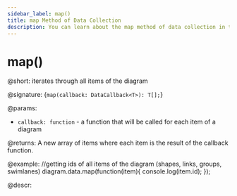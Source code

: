 ```yaml
---
sidebar_label: map()
title: map Method of Data Collection
description: You can learn about the map method of data collection in the documentation of the DHTMLX JavaScript Diagram library. Browse developer guides and API reference, try out code examples and live demos, and download a free 30-day evaluation version of DHTMLX Diagram.
---
```


# map()

@short: iterates through all items of the diagram

@signature: {`map(callback: DataCallback<T>): T[];`}

@params:
- `callback: function` - a function that will be called for each item of a diagram

@returns:
A new array of items where each item is the result of the callback function.

@example:
//getting ids of all items of the diagram (shapes, links, groups, swimlanes)
diagram.data.map(function(item){
    console.log(item.id);
});

@descr:
